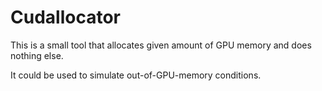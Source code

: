 # Cudallocator

This is a small tool that allocates given amount of GPU memory and does nothing else.

It could be used to simulate out-of-GPU-memory conditions.
